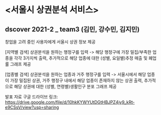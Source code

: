 # <서울시 상권분석 서비스>
## dscover 2021-2 _ team3 (김민, 강수민, 김지민)
창업을 고려 중인 사용자에게 서울시 상권 정보 제공

[지역별 검색] 상권분석을 원하는 행정구를 입력 -> 해당 행정구에 가장 밀집/부족한 업종을 각각 3가지씩 출력, 추가적으로 해당 업종에 대한 (성별, 요일별)추정 매출 및 폐업률 그래프 제공 

[업종별 검색] 상권분석을 원하는 업종과 거주 행정구를 입력 -> 서울시에서 해당 업종이 가장 밀집된 상권, 거주 행정구 내에서 해당 업종이 존재하지 않는 상권 출력, 추가적으로 해당 상권에 대한 (성별, 연령별)생활인구 분포 그래프 제공

발표 자료 구글 드라이브 링크: https://drive.google.com/file/d/10hkKYWYUtDGtHBJPZ4jy9_kRt-e9CSsV/view?usp=sharing 
